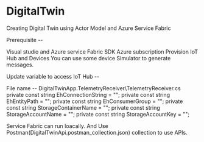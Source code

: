 # DigitalTwin

Creating Digital Twin using Actor Model and Azure Service Fabric

Prerequisite --

Visual studio and Azure service Fabric SDK
Azure subscription
Provision IoT Hub and Devices
You can use some device Simulator to generate messages.

Update variable to access IoT Hub -- 

File name -- DigitalTwinApp.TelemetryReceiver\TelemetryReceiver.cs
		private const string EhConnectionString = "";
        private const string EhEntityPath = "";
        private const string EhConsumerGroup = "";
        private const string StorageContainerName = "";
        private const string StorageAccountName = "";
        private const string StorageAccountKey = "";

Service Fabric can run loacally. And Use Postman(DigitalTwinApi.postman_collection.json) collection to use APIs.
